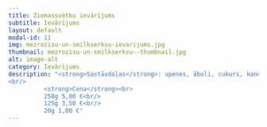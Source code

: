 ```yaml
---
title: Ziemassvētku ievārījums
subtitle: Ievārījums
layout: default
modal-id: 11
img: mezrozisu-un-smilkserksu-ievarijums.jpg
thumbnail: mezrozisu-un-smilkserksu--thumbnail.jpg
alt: image-alt
category: Ievārījums
description: "<strong>Sastāvdaļas</strong>: upenes, āboli, cukurs, kanēļa standziņa, apelsīna miziņa, apelsīna sula, krustnagliņas.<br/>
<br/>
          <strong>Cena</strong><br>
          250g 5,00 €<br/>
          125g 3,50 €<br/>
          20g 1,00 €"
---
```

